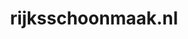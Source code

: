 ---
layout: post
title:  "rijksschoonmaak.nl"
internal_url:  "/dutchgov/rijksschoonmaak.nl.html"
categories: dutchgov
---